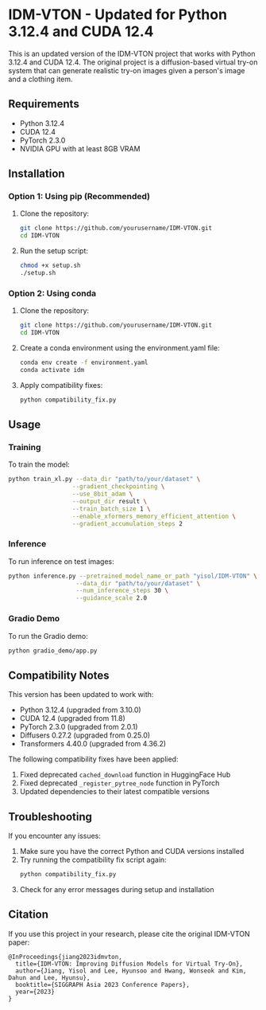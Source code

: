 # IDM-VTON - Updated for Python 3.12.4 and CUDA 12.4

This is an updated version of the IDM-VTON project that works with Python 3.12.4 and CUDA 12.4. The original project is a diffusion-based virtual try-on system that can generate realistic try-on images given a person's image and a clothing item.

## Requirements

- Python 3.12.4
- CUDA 12.4
- PyTorch 2.3.0
- NVIDIA GPU with at least 8GB VRAM

## Installation

### Option 1: Using pip (Recommended)

1. Clone the repository:
   ```bash
   git clone https://github.com/yourusername/IDM-VTON.git
   cd IDM-VTON
   ```

2. Run the setup script:
   ```bash
   chmod +x setup.sh
   ./setup.sh
   ```

### Option 2: Using conda

1. Clone the repository:
   ```bash
   git clone https://github.com/yourusername/IDM-VTON.git
   cd IDM-VTON
   ```

2. Create a conda environment using the environment.yaml file:
   ```bash
   conda env create -f environment.yaml
   conda activate idm
   ```

3. Apply compatibility fixes:
   ```bash
   python compatibility_fix.py
   ```

## Usage

### Training

To train the model:

```bash
python train_xl.py --data_dir "path/to/your/dataset" \
                  --gradient_checkpointing \
                  --use_8bit_adam \
                  --output_dir result \
                  --train_batch_size 1 \
                  --enable_xformers_memory_efficient_attention \
                  --gradient_accumulation_steps 2
```

### Inference

To run inference on test images:

```bash
python inference.py --pretrained_model_name_or_path "yisol/IDM-VTON" \
                   --data_dir "path/to/your/dataset" \
                   --num_inference_steps 30 \
                   --guidance_scale 2.0
```

### Gradio Demo

To run the Gradio demo:

```bash
python gradio_demo/app.py
```

## Compatibility Notes

This version has been updated to work with:
- Python 3.12.4 (upgraded from 3.10.0)
- CUDA 12.4 (upgraded from 11.8)
- PyTorch 2.3.0 (upgraded from 2.0.1)
- Diffusers 0.27.2 (upgraded from 0.25.0)
- Transformers 4.40.0 (upgraded from 4.36.2)

The following compatibility fixes have been applied:
1. Fixed deprecated `cached_download` function in HuggingFace Hub
2. Fixed deprecated `_register_pytree_node` function in PyTorch
3. Updated dependencies to their latest compatible versions

## Troubleshooting

If you encounter any issues:

1. Make sure you have the correct Python and CUDA versions installed
2. Try running the compatibility fix script again:
   ```bash
   python compatibility_fix.py
   ```
3. Check for any error messages during setup and installation

## Citation

If you use this project in your research, please cite the original IDM-VTON paper:

```
@InProceedings{jiang2023idmvton,
  title={IDM-VTON: Improving Diffusion Models for Virtual Try-On},
  author={Jiang, Yisol and Lee, Hyunsoo and Hwang, Wonseok and Kim, Dahun and Lee, Hyunsu},
  booktitle={SIGGRAPH Asia 2023 Conference Papers},
  year={2023}
}
``` 